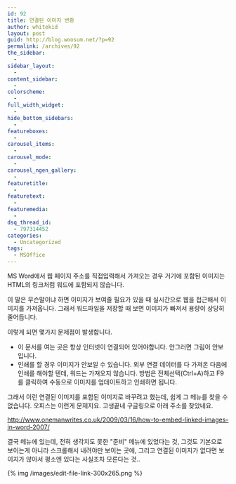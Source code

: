 ```yaml
---
id: 92
title: 연결된 이미지 변환
author: whitekid
layout: post
guid: http://blog.woosum.net/?p=92
permalink: /archives/92
the_sidebar:
  - 
sidebar_layout:
  - 
content_sidebar:
  - 
colorscheme:
  - 
full_width_widget:
  - 
hide_bottom_sidebars:
  - 
featureboxes:
  - 
carousel_items:
  - 
carousel_mode:
  - 
carousel_ngen_gallery:
  - 
featuretitle:
  - 
featuretext:
  - 
featuremedia:
  - 
dsq_thread_id:
  - 797314452
categories:
  - Uncategorized
tags:
  - MSOffice
---
```

MS Word에서 웹 페이지 주소를 직접입력해서 가져오는 경우 거기에 포함된 이미지는 HTML의 링크처럼 워드에 포함되지 않습니다.

이 말은 무슨말이냐 하면 이미지가 보여줄 필요가 있을 때 실시간으로 웹을 접근해서 이미지를 가져옵니다. 그래서 워드파일을 저장할 때 보면 이미지가 빠져서 용량이 상당히 줄어듭니다.

이렇게 되면 몇가지 문제점이 발생합니다.

  * 이 문서를 여는 곳은 항상 인터넷이 연결되어 있어야합니다. 안그러면 그림이 안보입니다.
  * 인쇄를 할 경우 이미지가 안보일 수 있습니다. 외부 연결 데이터를 다 가져온 다음에 인쇄를 해야할 텐데, 워드는 가져오지 않습니다. 방법은 전체선택(Ctrl+A)하고 F9를 클릭하여 수동으로 이미지를 업데이트하고 인쇄하면 됩니다.

그래서 이런 연결된 이미지를 포함된 이미지로 바꾸려고 했는데, 쉽게 그 메뉴를 찾을 수 없습니다. 오피스는 이런게 문제지요. 고생끝네 구글링으로 아래 주소를 찾았네요.

http://www.onemanwrites.co.uk/2009/03/16/how-to-embed-linked-images-in-word-2007/

결국 메뉴에 있는데, 전혀 생각지도 못한 "준비" 메뉴에 있었다는 것, 그것도 기본으로 보이는게 아니라 스크롤해서 내려야만 보이는 곳에, 그리고 연결된 이미지가 없다면 보이지가 않아서 평소엔 있다는 사실조차 모른다는 것..

{% img /images/edit-file-link-300x265.png %}

 [1]: http://blog.woosum.net/wp-content/uploads/2010/04/edit-file-link.png